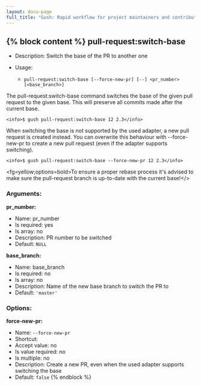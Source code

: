 ```yaml
---
layout: docu-page
full_title: "Gush: Rapid workflow for project maintainers and contributors"
---
```

{% block content %}
pull-request:switch-base
------------------------

* Description: Switch the base of the PR to another one
* Usage:

  * `pull-request:switch-base [--force-new-pr] [--] <pr_number> [<base_branch>]`

The <info>pull-request:switch-base</info> command switches the base of the given pull request
to the given base. This will preserve all commits made after the current base.

    <info>$ gush pull-request:switch-base 12 2.3</info>

When switching the base is not supported by the used adapter, a new pull request is
created instead. You can overwrite this behaviour with <comment>--force-new-pr</comment> to create
a new pull request (even if the adapter supports switching).

    <info>$ gush pull-request:switch-base --force-new-pr 12 2.3</info>

<fg=yellow;options=bold>To ensure a proper rebase process it's advised to make sure the
pull-request branch is up-to-date with the current base!</>

### Arguments:

**pr_number:**

* Name: pr_number
* Is required: yes
* Is array: no
* Description: PR number to be switched
* Default: `NULL`

**base_branch:**

* Name: base_branch
* Is required: no
* Is array: no
* Description: Name of the new base branch to switch the PR to
* Default: `'master'`

### Options:

**force-new-pr:**

* Name: `--force-new-pr`
* Shortcut: <none>
* Accept value: no
* Is value required: no
* Is multiple: no
* Description: Create a new PR, even when the used adapter supports switching the base
* Default: `false`
{% endblock %}